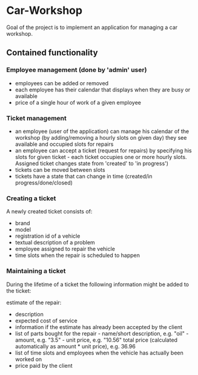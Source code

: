 # Car-Workshop
Goal of the project is to implement an application for managing a car workshop.
## Contained functionality
### Employee management (done by 'admin' user)

* employees can be added or removed
* each employee has their calendar that displays when they are busy or available
* price of a single hour of work of a given employee
### Ticket management

* an employee (user of the application) can manage his calendar of the workshop (by adding/removing a hourly slots on given day)
they see available and occupied slots for repairs
* an employee can accept a ticket (request for repairs) by specifying his slots for given ticket - each ticket occupies one or more hourly slots. Assigned ticket changes state from 'created' to 'in progress')
* tickets can be moved between slots
* tickets have a state that can change in time (created/in progress/done/closed)
### Creating a ticket

A newly created ticket consists of:
* brand
* model
* registration id of a vehicle
* textual description of a problem
* employee assigned to repair the vehicle
* time slots when the repair is scheduled to happen
### Maintaining a ticket

During the lifetime of a ticket the following information might be added to the ticket:

estimate of the repair:
* description
* expected cost of service
* information if the estimate has already been accepted by the client
* list of parts bought for the repair - name/short description, e.g. "oil" - amount, e.g. "3.5" - unit price, e.g. "10.56"
total price (calculated automatically as amount * unit price), e.g. 36.96
* list of time slots and employees when the vehicle has actually been worked on
* price paid by the client
